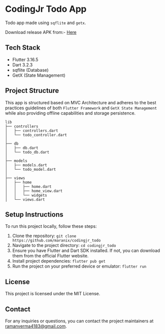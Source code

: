 # CodingJr Todo App

Todo app made using `sqflite` and `getx`.

Download release APK from:- [Here](https://github.com/maranix/codingjr_todo/raw/main/app-release.apk)

## Tech Stack

- Flutter 3.16.5
- Dart 3.2.3
- sqflite (Database)
- GetX (State Management)

## Project Structure

This app is structured based on MVC Architecture and adheres to the best practices guidelines of both `Flutter Framework` and `GetX State Management` while also providing offline capabilities and storage persistence.

```
lib
├── controllers
│   ├── controllers.dart
│   └── todo_controller.dart
│       
├── db
│   ├── db.dart
│   └── todo_db.dart
│       
├── models
│   ├── models.dart
│   └── todo_model.dart
│       
├── views
│   ├── home
│   │   ├── home.dart
│   │   ├── home_view.dart
│   │   └── widgets
│   └── views.dart
```

## Setup Instructions

To run this project locally, follow these steps:

1. Clone the repository: `git clone https://github.com/maranix/codingjr_todo`
2. Navigate to the project directory: `cd codingjr_todo`
3. Ensure you have Flutter and Dart SDK installed. If not, you can download them from the official Flutter website.
5. Install project dependencies: `flutter pub get`
6. Run the project on your preferred device or emulator: `flutter run`

## License

This project is licensed under the MIT License.

## Contact

For any inquiries or questions, you can contact the project maintainers at ramanverma4183@gmail.com.
